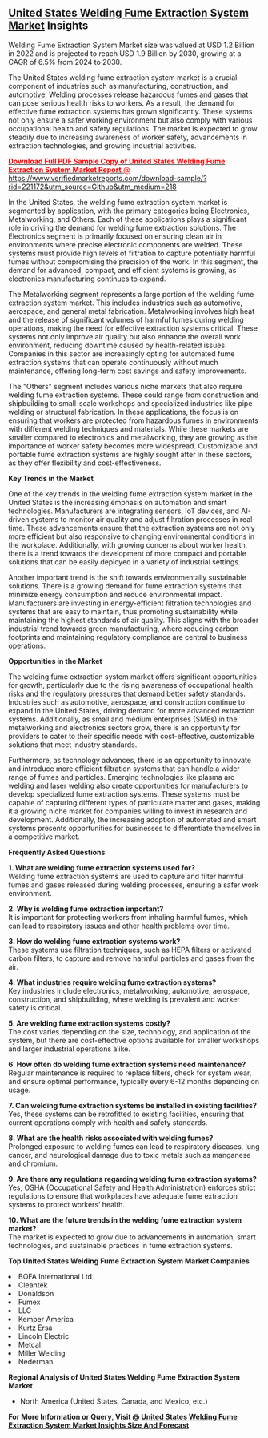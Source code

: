 <h2><a href="https://www.verifiedmarketreports.com/download-sample/?rid=221172&amp;utm_source=Github&amp;utm_medium=218" target="_blank">United States Welding Fume Extraction System Market</a> Insights</h2><p>Welding Fume Extraction System Market size was valued at USD 1.2 Billion in 2022 and is projected to reach USD 1.9 Billion by 2030, growing at a CAGR of 6.5% from 2024 to 2030.</p><p> <p>The United States welding fume extraction system market is a crucial component of industries such as manufacturing, construction, and automotive. Welding processes release hazardous fumes and gases that can pose serious health risks to workers. As a result, the demand for effective fume extraction systems has grown significantly. These systems not only ensure a safer working environment but also comply with various occupational health and safety regulations. The market is expected to grow steadily due to increasing awareness of worker safety, advancements in extraction technologies, and growing industrial activities.</p> <p><a href="#"><p><span class=""><span style="color: #ff0000;"><strong>Download Full PDF Sample Copy of United States Welding Fume Extraction System Market Report</strong> @ </span><a href="https://www.verifiedmarketreports.com/download-sample/?rid=221172&amp;utm_source=Github&amp;utm_medium=218" target="_blank">https://www.verifiedmarketreports.com/download-sample/?rid=221172&amp;utm_source=Github&amp;utm_medium=218</a></span></p></a></p> <p>In the United States, the welding fume extraction system market is segmented by application, with the primary categories being Electronics, Metalworking, and Others. Each of these applications plays a significant role in driving the demand for welding fume extraction solutions. The Electronics segment is primarily focused on ensuring clean air in environments where precise electronic components are welded. These systems must provide high levels of filtration to capture potentially harmful fumes without compromising the precision of the work. In this segment, the demand for advanced, compact, and efficient systems is growing, as electronics manufacturing continues to expand.</p> <p>The Metalworking segment represents a large portion of the welding fume extraction system market. This includes industries such as automotive, aerospace, and general metal fabrication. Metalworking involves high heat and the release of significant volumes of harmful fumes during welding operations, making the need for effective extraction systems critical. These systems not only improve air quality but also enhance the overall work environment, reducing downtime caused by health-related issues. Companies in this sector are increasingly opting for automated fume extraction systems that can operate continuously without much maintenance, offering long-term cost savings and safety improvements.</p> <p>The "Others" segment includes various niche markets that also require welding fume extraction systems. These could range from construction and shipbuilding to small-scale workshops and specialized industries like pipe welding or structural fabrication. In these applications, the focus is on ensuring that workers are protected from hazardous fumes in environments with different welding techniques and materials. While these markets are smaller compared to electronics and metalworking, they are growing as the importance of worker safety becomes more widespread. Customizable and portable fume extraction systems are highly sought after in these sectors, as they offer flexibility and cost-effectiveness.</p> <p><strong>Key Trends in the Market</strong></p> <p>One of the key trends in the welding fume extraction system market in the United States is the increasing emphasis on automation and smart technologies. Manufacturers are integrating sensors, IoT devices, and AI-driven systems to monitor air quality and adjust filtration processes in real-time. These advancements ensure that the extraction systems are not only more efficient but also responsive to changing environmental conditions in the workplace. Additionally, with growing concerns about worker health, there is a trend towards the development of more compact and portable solutions that can be easily deployed in a variety of industrial settings.</p> <p>Another important trend is the shift towards environmentally sustainable solutions. There is a growing demand for fume extraction systems that minimize energy consumption and reduce environmental impact. Manufacturers are investing in energy-efficient filtration technologies and systems that are easy to maintain, thus promoting sustainability while maintaining the highest standards of air quality. This aligns with the broader industrial trend towards green manufacturing, where reducing carbon footprints and maintaining regulatory compliance are central to business operations.</p> <p><strong>Opportunities in the Market</strong></p> <p>The welding fume extraction system market offers significant opportunities for growth, particularly due to the rising awareness of occupational health risks and the regulatory pressures that demand better safety standards. Industries such as automotive, aerospace, and construction continue to expand in the United States, driving demand for more advanced extraction systems. Additionally, as small and medium enterprises (SMEs) in the metalworking and electronics sectors grow, there is an opportunity for providers to cater to their specific needs with cost-effective, customizable solutions that meet industry standards.</p> <p>Furthermore, as technology advances, there is an opportunity to innovate and introduce more efficient filtration systems that can handle a wider range of fumes and particles. Emerging technologies like plasma arc welding and laser welding also create opportunities for manufacturers to develop specialized fume extraction systems. These systems must be capable of capturing different types of particulate matter and gases, making it a growing niche market for companies willing to invest in research and development. Additionally, the increasing adoption of automated and smart systems presents opportunities for businesses to differentiate themselves in a competitive market.</p> <p><strong>Frequently Asked Questions</strong></p> <p><strong>1. What are welding fume extraction systems used for?</strong><br> Welding fume extraction systems are used to capture and filter harmful fumes and gases released during welding processes, ensuring a safer work environment.</p> <p><strong>2. Why is welding fume extraction important?</strong><br> It is important for protecting workers from inhaling harmful fumes, which can lead to respiratory issues and other health problems over time.</p> <p><strong>3. How do welding fume extraction systems work?</strong><br> These systems use filtration techniques, such as HEPA filters or activated carbon filters, to capture and remove harmful particles and gases from the air.</p> <p><strong>4. What industries require welding fume extraction systems?</strong><br> Key industries include electronics, metalworking, automotive, aerospace, construction, and shipbuilding, where welding is prevalent and worker safety is critical.</p> <p><strong>5. Are welding fume extraction systems costly?</strong><br> The cost varies depending on the size, technology, and application of the system, but there are cost-effective options available for smaller workshops and larger industrial operations alike.</p> <p><strong>6. How often do welding fume extraction systems need maintenance?</strong><br> Regular maintenance is required to replace filters, check for system wear, and ensure optimal performance, typically every 6-12 months depending on usage.</p> <p><strong>7. Can welding fume extraction systems be installed in existing facilities?</strong><br> Yes, these systems can be retrofitted to existing facilities, ensuring that current operations comply with health and safety standards.</p> <p><strong>8. What are the health risks associated with welding fumes?</strong><br> Prolonged exposure to welding fumes can lead to respiratory diseases, lung cancer, and neurological damage due to toxic metals such as manganese and chromium.</p> <p><strong>9. Are there any regulations regarding welding fume extraction systems?</strong><br> Yes, OSHA (Occupational Safety and Health Administration) enforces strict regulations to ensure that workplaces have adequate fume extraction systems to protect workers’ health.</p> <p><strong>10. What are the future trends in the welding fume extraction system market?</strong><br> The market is expected to grow due to advancements in automation, smart technologies, and sustainable practices in fume extraction systems.</p> </p><p><strong>Top United States Welding Fume Extraction System Market Companies</strong></p><div data-test-id=""><p><li>BOFA International Ltd</li><li> Cleantek</li><li> Donaldson</li><li> Fumex</li><li> LLC</li><li> Kemper America</li><li> Kurtz Ersa</li><li> Lincoln Electric</li><li> Metcal</li><li> Miller Welding</li><li> Nederman</li></p><div><strong>Regional Analysis of&nbsp;United States Welding Fume Extraction System Market</strong></div><ul><li dir="ltr"><p dir="ltr">North America&nbsp;(United States, Canada, and Mexico, etc.)</p></li></ul><p><strong>For More Information or Query, Visit @&nbsp;</strong><strong><a href="https://www.verifiedmarketreports.com/product/welding-fume-extraction-system-market/?utm_source=Github&amp;utm_medium=218" target="_blank">United States Welding Fume Extraction System Market Insights Size And Forecast</a></strong></p></div>
